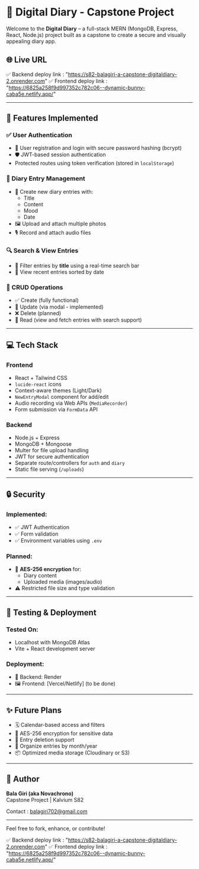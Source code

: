 # 📓 Digital Diary - Capstone Project

Welcome to the **Digital Diary** – a full-stack MERN (MongoDB, Express, React, Node.js) project built as a capstone to create a secure and visually appealing diary app.

## 🌐 Live URL
> 

✅ Backend deploy link  : "https://s82-balagiri-a-capstone-digitaldiary-2.onrender.com"
✅ Frontend deploy link : "https://6825a258f9d997352c782c06--dynamic-bunny-caba5e.netlify.app/"

---

## 📌 Features Implemented

### ✅ User Authentication
- 🔐 User registration and login with secure password hashing (bcrypt)
- 🛡️ JWT-based session authentication
- Protected routes using token verification (stored in `localStorage`)

### 📝 Diary Entry Management
- 🧾 Create new diary entries with:
  - Title
  - Content
  - Mood
  - Date
- 🖼️ Upload and attach multiple photos
- 🎙️ Record and attach audio files

### 🔍 Search & View Entries
- 🔎 Filter entries by **title** using a real-time search bar
- 📅 View recent entries sorted by date

### 🧰 CRUD Operations
- ✅ Create (fully functional)
- 🔁 Update (via modal - implemented)
- ❌ Delete (planned)
- 🔎 Read (view and fetch entries with search support)

---

## 💻 Tech Stack

### Frontend
- React + Tailwind CSS
- `lucide-react` icons
- Context-aware themes (Light/Dark)
- `NewEntryModal` component for add/edit
- Audio recording via Web APIs (`MediaRecorder`)
- Form submission via `FormData` API

### Backend
- Node.js + Express
- MongoDB + Mongoose
- Multer for file upload handling
- JWT for secure authentication
- Separate route/controllers for `auth` and `diary`
- Static file serving (`/uploads`)

---

## 🔒 Security

### Implemented:
- ✅ JWT Authentication
- ✅ Form validation
- ✅ Environment variables using `.env`

### Planned:
- 🧠 **AES-256 encryption** for:
  - Diary content
  - Uploaded media (images/audio)
- ⚠️ Restricted file size and type validation


---

## 🧪 Testing & Deployment

### Tested On:
- Localhost with MongoDB Atlas
- Vite + React development server

### Deployment:
- 🔧 Backend: Render
- 🖼️ Frontend: [Vercel/Netlify] (to be done)

---

## ✨ Future Plans

- 🗓️ Calendar-based access and filters
- 🔐 AES-256 encryption for sensitive data
- 🧽 Entry deletion support
- 📁 Organize entries by month/year
- 📦 Optimized media storage (Cloudinary or S3)

---

## 🙌 Author

**Bala Giri (aka Novachrono)**  
Capstone Project | Kalvium S82

Contact : balagiri702@gmail.com

---

Feel free to fork, enhance, or contribute!


✅ Backend deploy link  : "https://s82-balagiri-a-capstone-digitaldiary-2.onrender.com"
✅ Frontend deploy link : "https://6825a258f9d997352c782c06--dynamic-bunny-caba5e.netlify.app/"
